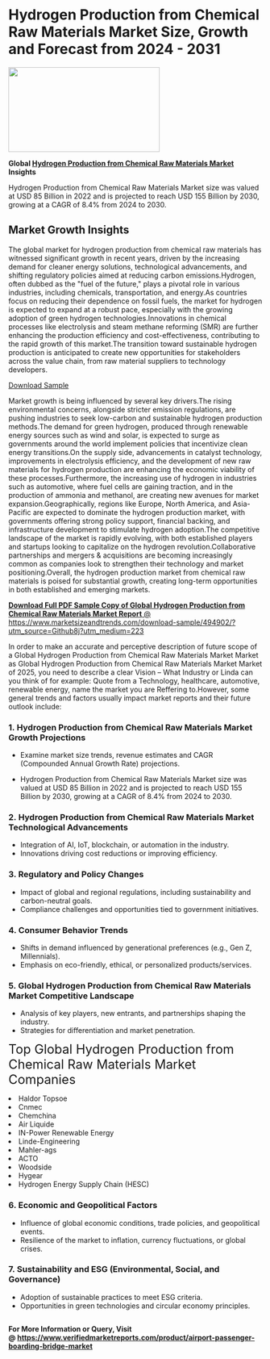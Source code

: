 <H1>Hydrogen Production from Chemical Raw Materials Market Size, Growth and Forecast from 2024 - 2031</H1><img class="aligncenter size-medium wp-image-584254" src="https://thirdeyenews.in/wp-content/uploads/2024/09/Global-Market-Research-300x168.jpeg" alt="" width="300" height="168" /><p><strong>Global&nbsp;<a href="https://www.marketsizeandtrends.com/download-sample/494902/?utm_source=Github8j?utm_medium=223">Hydrogen Production from Chemical Raw Materials Market</a> Insights</strong></p><p>Hydrogen Production from Chemical Raw Materials Market size was valued at USD 85 Billion in 2022 and is projected to reach USD 155 Billion by 2030, growing at a CAGR of 8.4% from 2024 to 2030.</p><p><h2>Market Growth Insights</h2> <p>The global market for hydrogen production from chemical raw materials has witnessed significant growth in recent years, driven by the increasing demand for cleaner energy solutions, technological advancements, and shifting regulatory policies aimed at reducing carbon emissions.Hydrogen, often dubbed as the "fuel of the future," plays a pivotal role in various industries, including chemicals, transportation, and energy.As countries focus on reducing their dependence on fossil fuels, the market for hydrogen is expected to expand at a robust pace, especially with the growing adoption of green hydrogen technologies.Innovations in chemical processes like electrolysis and steam methane reforming (SMR) are further enhancing the production efficiency and cost-effectiveness, contributing to the rapid growth of this market.The transition toward sustainable hydrogen production is anticipated to create new opportunities for stakeholders across the value chain, from raw material suppliers to technology developers.</p> <p><a href="#">Download Sample</a></p> <p>Market growth is being influenced by several key drivers.The rising environmental concerns, alongside stricter emission regulations, are pushing industries to seek low-carbon and sustainable hydrogen production methods.The demand for green hydrogen, produced through renewable energy sources such as wind and solar, is expected to surge as governments around the world implement policies that incentivize clean energy transitions.On the supply side, advancements in catalyst technology, improvements in electrolysis efficiency, and the development of new raw materials for hydrogen production are enhancing the economic viability of these processes.Furthermore, the increasing use of hydrogen in industries such as automotive, where fuel cells are gaining traction, and in the production of ammonia and methanol, are creating new avenues for market expansion.Geographically, regions like Europe, North America, and Asia-Pacific are expected to dominate the hydrogen production market, with governments offering strong policy support, financial backing, and infrastructure development to stimulate hydrogen adoption.The competitive landscape of the market is rapidly evolving, with both established players and startups looking to capitalize on the hydrogen revolution.Collaborative partnerships and mergers & acquisitions are becoming increasingly common as companies look to strengthen their technology and market positioning.Overall, the hydrogen production market from chemical raw materials is poised for substantial growth, creating long-term opportunities in both established and emerging markets.</p> <p><a href="#"></p><p><span class=""><strong>Download Full PDF Sample Copy of Global Hydrogen Production from Chemical Raw Materials Market Report</strong> @ <a href="https://www.marketsizeandtrends.com/download-sample/494902/?utm_source=Github8j?utm_medium=223" target="_blank">https://www.marketsizeandtrends.com/download-sample/494902/?utm_source=Github8j?utm_medium=223</a></span></p><p>In order to make an accurate and perceptive description of future scope of a Global&nbsp;Hydrogen Production from Chemical Raw Materials Market Market as Global&nbsp;Hydrogen Production from Chemical Raw Materials Market Market of 2025, you need to describe a clear Vision &ndash; What Industry or Linda can you think of for example: Quote from a Technology, healthcare, automotive, renewable energy, name the market you are Reffering to.However, some general trends and factors usually impact market reports and their future outlook include:</p><h3>1.&nbsp;<strong>Hydrogen Production from Chemical Raw Materials Market Growth Projections</strong></h3><ul><li>Examine market size trends, revenue estimates and CAGR (Compounded Annual Growth Rate) projections.</li><li><p>Hydrogen Production from Chemical Raw Materials Market size was valued at USD 85 Billion in 2022 and is projected to reach USD 155 Billion by 2030, growing at a CAGR of 8.4% from 2024 to 2030.</p></li></ul><h3>2.&nbsp;<strong>Hydrogen Production from Chemical Raw Materials Market Technological Advancements</strong></h3><ul><li>Integration of AI, IoT, blockchain, or automation in the industry.</li><li>Innovations driving cost reductions or improving efficiency.</li></ul><h3>3.&nbsp;<strong>Regulatory and Policy Changes</strong></h3><ul><li>Impact of global and regional regulations, including sustainability and carbon-neutral goals.</li><li>Compliance challenges and opportunities tied to government initiatives.</li></ul><h3>4.&nbsp;<strong>Consumer Behavior Trends</strong></h3><ul><li>Shifts in demand influenced by generational preferences (e.g., Gen Z, Millennials).</li><li>Emphasis on eco-friendly, ethical, or personalized products/services.</li></ul><h3>5.&nbsp;<strong>Global Hydrogen Production from Chemical Raw Materials Market Competitive Landscape</strong></h3><ul><li>Analysis of key players, new entrants, and partnerships shaping the industry.</li><li>Strategies for differentiation and market penetration.</li></ul><p data-pm-slice="1 1 []"><span style="color: inherit; font-family: inherit; font-size: 25px;">Top Global Hydrogen Production from Chemical Raw Materials Market Companies</span></p><div class="" data-test-id=""><p><li>Haldor Topsoe</li><li> Cnmec</li><li> Chemchina</li><li> Air Liquide</li><li> IN-Power Renewable Energy</li><li> Linde-Engineering</li><li> Mahler-ags</li><li> ACTO</li><li> Woodside</li><li> Hygear</li><li> Hydrogen Energy Supply Chain (HESC)</li></p></div><h3>6.&nbsp;<strong>Economic and Geopolitical Factors</strong></h3><ul><li>Influence of global economic conditions, trade policies, and geopolitical events.</li><li>Resilience of the market to inflation, currency fluctuations, or global crises.</li></ul><h3>7.&nbsp;<strong>Sustainability and ESG (Environmental, Social, and Governance)</strong></h3><ul><li>Adoption of sustainable practices to meet ESG criteria.</li><li>Opportunities in green technologies and circular economy principles.</li></ul><h2><strong style="font-size: 14px;">For More Information or Query, Visit @&nbsp;</strong><a style="background-color: #ffffff; font-size: 14px;" href="https://www.marketsizeandtrends.com/report/hydrogen-production-from-chemical-raw-materials-market/" target="_blank">https://www.verifiedmarketreports.com/product/airport-passenger-boarding-bridge-market</a></h2>